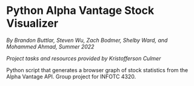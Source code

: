 # Python Alpha Vantage Stock Visualizer
*By Brandon Buttlar, Steven Wu, Zach Bodmer, Shelby Ward, and Mohammed Ahmad, Summer 2022*

*Project tasks and resources provided by Kristofferson Culmer*

Python script that generates a browser graph of stock statistics from the Alpha Vantage API. Group project for INFOTC 4320.
